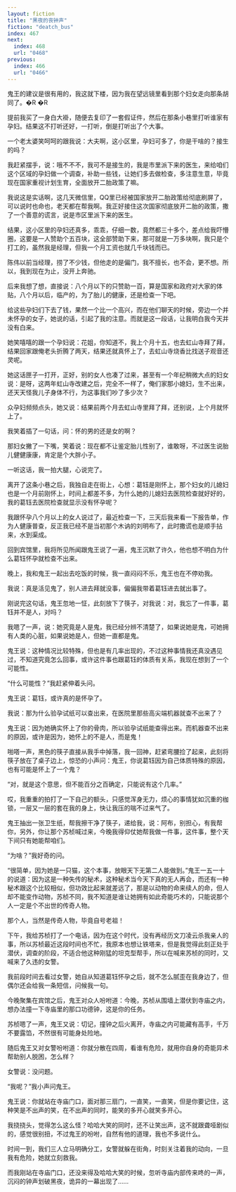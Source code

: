 ```yaml
---
layout: fiction
title: "黑夜的丧钟声"
fiction: "deatch_bus"
index: 467
next:
  index: 468
  url: "0468"
previous:
  index: 466
  url: "0466"
---
```

鬼王的建议是很有用的，我这就下楼，因为我在望远镜里看到那个妇女走向那条胡同了。�R �R

提前我买了一身白大褂，随便去复印了一套假证件，然后在那条小巷里打听谁家有孕妇。结果这不打听还好，一打听，倒是打听出了个大事。

一个老太婆笑呵呵的跟我说：大夫啊，这小区里，孕妇可多了，你是干啥的？接生的吗？

我赶紧摆手，说：哦不不不，我可不是接生的，我是市里派下来的医生，来给咱们这个区域的孕妇做一个调查，补助一些钱，让她们多去做检查，多注意生意，毕竟现在国家重视计划生育，全面放开二胎政策了嘛。

我说这是实话啊，这几天微信里，QQ里已经被国家放开二胎政策给彻底刷屏了，可以说时也命也，老天都在帮我啊。我正好接住这次国家彻底放开二胎的政策，撒了一个善意的谎言，说是市区里派下来的医生。

结果，这小区里的孕妇还真多，乖乖，仔细一数，竟然都三十多个，差点给我吓懵圈，这要是一人赞助个五百块，这全部赞助下来，那可就是一万多块啊，我只是个打工的，虽然我是经理，但我一个月工资也就几千块钱而已。

陈伟以前当经理，捞了不少钱，但他走的是偏门，我不擅长，也不会，更不想。所以，我到现在为止，没开上奔驰。

后来我想了想，直接说：八个月以下的只赞助一百，算是国家和政府对大家的体贴，八个月以后，临产的，为了胎儿的健康，还是检查一下吧。

给这些孕妇们下去了钱，果然一个比一个高兴，而在他们聊天的时候，旁边一个并未怀孕的女子，她说的话，引起了我的注意。而就是这一段话，让我明白我今天并没有白来。

她笑嘻嘻的跟一个孕妇说：花姐，你知道不，我上个月十五，也去虹山寺拜了拜，结果回家跟俺老头折腾了两天，结果还就真怀上了，去虹山寺烧香比找送子观音还灵呢。

她这话匣子一打开，正好，别的女人也凑了过来，甚至有一个年纪稍微大点的妇女说：是呀，这两年虹山寺改建之后，完全不一样了，俺们家那小媳妇，生不出来，还天天怪我儿子身体不行，为这事我们吵了多少次？

众孕妇频频点头，她又说：结果前两个月去虹山寺里拜了拜，还别说，上个月就怀上了。

我笑着插了一句话，问：怀的男的还是女的啊？

那妇女撇了一下嘴，笑着说：现在都不让鉴定胎儿性别了，谁敢呀，不过医生说胎儿健健康康，肯定是个大胖小子。

一听这话，我一拍大腿，心说完了。

离开了这条小巷之后，我独自走在街上，心想：葛钰是刚怀上，那个妇女的儿媳妇也是一个月前刚怀上，时间上都差不多，为什么她的儿媳妇去医院检查就好好的，我的葛钰去医院检查就显示没有怀孕呢？

我跟怀孕八个月以上的女人说过了，最近检查一下，三天后我来看一下报告单，作为人健康普查，反正我已经不是当初那个木讷的刘明布了，此时撒谎也是顺手拈来，水到渠成。

回到宾馆里，我将所见所闻跟鬼王说了一遍，鬼王沉默了许久，他也想不明白为什么葛钰怀孕就检查不出来。

晚上，我和鬼王一起出去吃饭的时候，我一直闷闷不乐，鬼王也在不停劝我。

我说：真是活见鬼了，别人进去拜就没事，偏偏我带着葛钰进去就出事了。

刚说完这句话，鬼王忽地一怔，此刻放下了筷子，对我说：对，我忘了一件事，葛钰并不是人，对吗？

我嗯了一声，说：她究竟是人是鬼，我已经分辨不清楚了，如果说她是鬼，可她拥有人类的心脏，如果说她是人，但她一直都是鬼。

鬼王说：这种情况比较特殊，但也是有几率出现的，不过这种事情我还真没遇见过，不知道究竟怎么回事，或许这件事也跟葛钰的体质有关系，我现在想到了一个可能性。

“什么可能性？”我赶紧伸着头问。

鬼王说：葛钰，或许真的是怀孕了。

我说：那为什么验孕试纸可以查出来，在医院里那些高尖端机器就查不出来了？

鬼王说：因为她确实怀上了你的骨肉，所以验孕试纸能查得出来。而机器查不出来的原因，或许是因为，她怀上的不是人，而是鬼！

啪嗒一声，黑色的筷子直接从我手中掉落，我一回神，赶紧弯腰捡了起来，此刻将筷子放在了桌子边上，惊恐的小声问：鬼王，你说葛钰因为自己体质特殊的原因，也有可能是怀上了一个鬼？

“对，就是这个意思，但不能百分之百确定，只能说有这个几率。”

哎，我重重的拍打了一下自己的额头，只感觉浑身无力，烦心的事情犹如沉重的枷锁，一层又一层的套在我的身上，快让我压的喘不过来气了。

鬼王抽出一张卫生纸，帮我擦干净了筷子，递给我，说：阿布，别担心，有我帮你，另外，你让那个苏桢喊过来，今晚我得仰仗她帮我做一件事，这件事，整个天下间只有她能帮咱们。

“为啥？”我好奇的问。

“很简单，因为她是一只猫，这个本事，放眼天下无第二人能做到。”鬼王一五一十的说道：因为这是一种失传的秘术，这种秘术当今天下真的无人再会，而还有一种秘术跟这个比较相似，但功效比起来就差远了，那是以动物的命来续人的命，但人却不能变作动物，苏桢不同，我不知道是谁让她拥有如此奇能巧术的，只能说那个人一定是个不出世的传奇人物。

那个人，当然是传奇人物，毕竟自号老祖！

下午，我给苏桢打了一个电话，因为在这个时代，没有再经历文刀凌云杀我亲人的事，所以苏桢最近这段时间也不忙，我原本也想让铁塔来，但是我觉得此刻正处于潜伏，调查的阶段，不适合他这种刚猛的坦克型帮手，所以在喊来苏桢的同时，又喊来了久违的女警。

我前段时间去看过女警，她自从知道葛钰怀孕之后，就不怎么腻歪在我身边了，但偶尔还会给我一条短信，问候我一句。

今晚聚集在宾馆之后，鬼王对众人吩咐道：今晚，苏桢从围墙上潜伏到寺庙之内，想办法撞一下寺庙里的那口功德钟，这是你的任务。

苏桢嗯了一声，鬼王又说：切记，撞钟之后火离开，寺庙之内可能藏有高手，千万不要露馅，不然很有可能身处险地。

随后鬼王又对女警吩咐道：你就分散在四周，看谁有危险，就用你自身的奇能异术帮助别人脱困，怎么样？

女警说：没问题。

“我呢？”我小声问鬼王。

鬼王说：你就站在寺庙门口，面对那三扇门，一直笑，一直笑，但是你要记住，这种笑是不出声的笑，在不出声的同时，能笑的多开心就笑多开心。

我挠挠头，觉得怎么这么怪？哈哈大笑的同时，还不让笑出声，这不就跟聋哑剧似的，感觉很别扭，不过鬼王的吩咐，自然有他的道理，我也不多说什么。

时间一到，我们三人立马明确分工，女警就躲在街角，时刻关注着我的动向，一旦我有危险，她就立刻救我。

而我刚站在寺庙门口，还没来得及哈哈大笑的时候，忽听寺庙内部传来咚的一声，沉闷的钟声划破黑夜，诡异的一幕出现了……